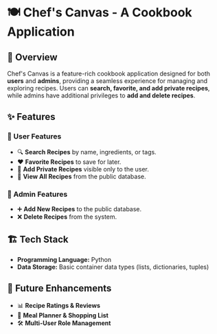 # 🍽️ Chef's Canvas - A Cookbook Application

## 📌 Overview
Chef's Canvas is a feature-rich cookbook application designed for both **users** and **admins**, providing a seamless experience for managing and exploring recipes. Users can **search, favorite, and add private recipes**, while admins have additional privileges to **add and delete recipes**.

## ✨ Features

### 👤 User Features
- 🔍 **Search Recipes** by name, ingredients, or tags.
- ❤️ **Favorite Recipes** to save for later.
- 📝 **Add Private Recipes** visible only to the user.
- 📖 **View All Recipes** from the public database.

### 🔧 Admin Features
- ➕ **Add New Recipes** to the public database.
- ❌ **Delete Recipes** from the system.

## 🏗️ Tech Stack
- **Programming Language:** Python
- **Data Storage:** Basic container data types (lists, dictionaries, tuples)

## 📌 Future Enhancements
- 📊 **Recipe Ratings & Reviews**
- 📅 **Meal Planner & Shopping List**
- 🛠 **Multi-User Role Management**





